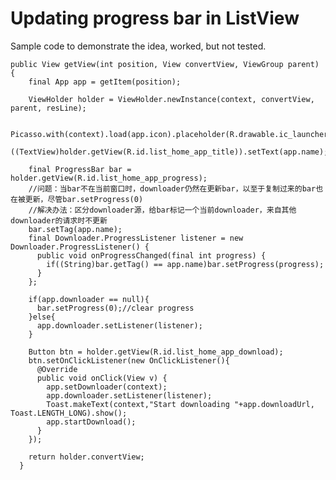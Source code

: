 # Updating progress bar in ListView

Sample code to demonstrate the idea, worked, but not tested.

    public View getView(int position, View convertView, ViewGroup parent) {
        final App app = getItem(position);
        
        ViewHolder holder = ViewHolder.newInstance(context, convertView, parent, resLine);
        
        Picasso.with(context).load(app.icon).placeholder(R.drawable.ic_launcher).into((ImageView)holder.getView(R.id.list_home_app_icon));
        ((TextView)holder.getView(R.id.list_home_app_title)).setText(app.name);
        
        final ProgressBar bar = holder.getView(R.id.list_home_app_progress);
        //问题：当bar不在当前窗口时，downloader仍然在更新bar，以至于复制过来的bar也在被更新，尽管bar.setProgress(0)
        //解决办法：区分downloader源，给bar标记一个当前downloader，来自其他downloader的请求时不更新
        bar.setTag(app.name);
        final Downloader.ProgressListener listener = new Downloader.ProgressListener() {
          public void onProgressChanged(final int progress) {
            if((String)bar.getTag() == app.name)bar.setProgress(progress);
          }
        };

        if(app.downloader == null){
          bar.setProgress(0);//clear progress
        }else{
          app.downloader.setListener(listener);
        }
        
        Button btn = holder.getView(R.id.list_home_app_download);
        btn.setOnClickListener(new OnClickListener(){
          @Override
          public void onClick(View v) {
            app.setDownloader(context);
            app.downloader.setListener(listener);
            Toast.makeText(context,"Start downloading "+app.downloadUrl, Toast.LENGTH_LONG).show();
            app.startDownload();
          }
        });
        
        return holder.convertView;
      }